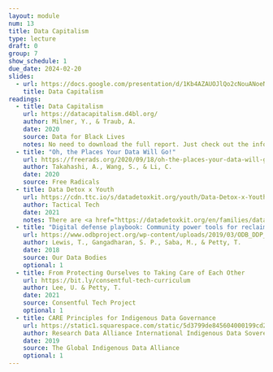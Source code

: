 ```yaml
---
layout: module
num: 13
title: Data Capitalism
type: lecture
draft: 0
group: 7
show_schedule: 1
due_date: 2024-02-20
slides:
  - url: https://docs.google.com/presentation/d/1Kb4AZAUOJlQo2cNouANoeNQjJjso1nrsu20z1o-eKMg/edit?usp=sharing
    title: Data Capitalism
readings:
  - title: Data Capitalism
    url: https://datacapitalism.d4bl.org/
    author: Milner, Y., & Traub, A.
    date: 2020
    source: Data for Black Lives
    notes: No need to download the full report. Just check out the info on the website.
  - title: "Oh, the Places Your Data Will Go!" 
    url: https://freerads.org/2020/09/18/oh-the-places-your-data-will-go/
    author: Takahashi, A., Wang, S., & Li, C.
    date: 2020
    source: Free Radicals
  - title: Data Detox x Youth
    url: https://cdn.ttc.io/s/datadetoxkit.org/youth/Data-Detox-x-Youth_EN.pdf
    author: Tactical Tech
    date: 2021
    notes: There are <a href="https://datadetoxkit.org/en/families/datadetox-x-youth/">versions available in other languages</a> too.
  - title: "Digital defense playbook: Community power tools for reclaiming data"
    url: https://www.odbproject.org/wp-content/uploads/2019/03/ODB_DDP_HighRes_Single.pdf
    author: Lewis, T., Gangadharan, S. P., Saba, M., & Petty, T.
    date: 2018
    source: Our Data Bodies
    optional: 1
  - title: From Protecting Ourselves to Taking Care of Each Other
    url: https://bit.ly/consentful-tech-curriculum
    author: Lee, U. & Petty, T.
    date: 2021
    source: Consentful Tech Project
    optional: 1
  - title: CARE Principles for Indigenous Data Governance
    url: https://static1.squarespace.com/static/5d3799de845604000199cd24/t/6397b363b502ff481fce6baf/1670886246948/CARE%2BPrinciples_One%2BPagers%2BFINAL_Oct_17_2019.pdf
    author: Research Data Alliance International Indigenous Data Sovereignty Interest Group
    date: 2019
    source: The Global Indigenous Data Alliance
    optional: 1
--- 
```

